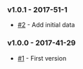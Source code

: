 ### v1.0.1 - 2017-51-1

- [#2](https://github.com/dani8art/pets/issues/2) - Add initial data 

### v1.0.0 - 2017-41-29

- [#1](https://github.com/dani8art/pets/issues/1) - First version

